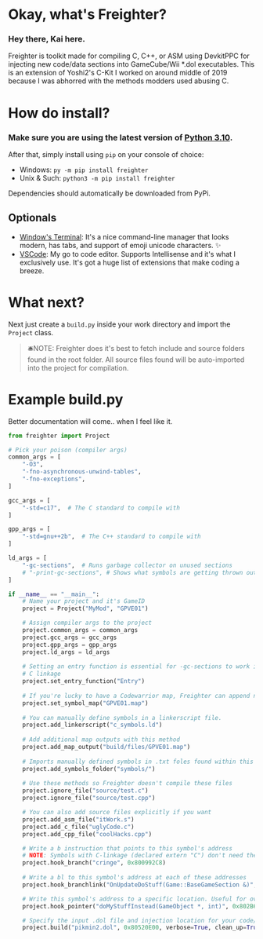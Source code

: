 # Okay, what's Freighter?
### Hey there, Kai here.
Freighter is toolkit made for compiling C, C++, or ASM using DevkitPPC for injecting new code/data sections into GameCube/Wii \*.dol executables. This is an extension of Yoshi2's C-Kit I worked on around middle of 2019 because I was abhorred with the methods modders used abusing C.

# How do install?
### Make sure you are using the latest version of [Python 3.10](https://www.python.org/downloads/).

After that, simply install using `pip` on your console of choice:
* Windows: `py -m pip install freighter`
* Unix & Such: `python3 -m pip install freighter`

Dependencies should automatically be downloaded from PyPi.
## Optionals
* [Window's Terminal](https://github.com/microsoft/terminal): It's a nice command-line manager that looks modern, has tabs, and support of emoji unicode characters. ✨ 
* [VSCode](https://code.visualstudio.com/): My go to code editor. Supports Intellisense and it's what I exclusively use. It's got a huge list of extensions that make coding a breeze.

# What next?
Next just create a `build.py` inside your work directory and import the `Project` class. 

>🛎️NOTE:  Freighter does it's best to fetch include and source folders found in the root folder. All source files found will be auto-imported into the project for compilation.

# Example build.py 
Better documentation will come.. when I feel like it.
```py
from freighter import Project

# Pick your poison (compiler args)
common_args = [
    "-O3",
    "-fno-asynchronous-unwind-tables",
    "-fno-exceptions",
]

gcc_args = [
    "-std=c17",  # The C standard to compile with
]

gpp_args = [
    "-std=gnu++2b",  # The C++ standard to compile with
]

ld_args = [
    "-gc-sections",  # Runs garbage collector on unused sections
    # "-print-gc-sections", # Shows what symbols are getting thrown out
]

if __name__ == "__main__":
    # Name your project and it's GameID
    project = Project("MyMod", "GPVE01") 

    # Assign compiler args to the project
    project.common_args = common_args
    project.gcc_args = gcc_args
    project.gpp_args = gpp_args
    project.ld_args = ld_args
    
    # Setting an entry function is essential for -gc-sections to work it's magic. Make sure this function has 
    # C linkage
    project.set_entry_function("Entry")
    
    # If you're lucky to have a Codewarrior map, Freighter can append new symbols for debugging in Dolphin
    project.set_symbol_map("GPVE01.map") 
    
    # You can manually define symbols in a linkerscript file.
    project.add_linkerscript("c_symbols.ld")
    
    # Add additional map outputs with this method
    project.add_map_output("build/files/GPVE01.map")
    
    # Imports manually defined symbols in .txt foles found within this folder  
    project.add_symbols_folder("symbols/")
    
    # Use these methods so Freighter doesn't compile these files
    project.ignore_file("source/test.c")
    project.ignore_file("source/test.cpp")

    # You can also add source files explicitly if you want
    project.add_asm_file("itWork.s")
    project.add_c_file("uglyCode.c")
    project.add_cpp_file("coolHacks.cpp")

    # Write a b instruction that points to this symbol's address
    # NOTE: Symbols with C-linkage (declared extern "C") don't need their parameters within ()
    project.hook_branch("cringe", 0x800992C8)
    
    # Write a bl to this symbol's address at each of these addresses
    project.hook_branchlink("OnUpdateDoStuff(Game::BaseGameSection &)", 0x80102040, 0x8036D7E8, 0x80387F74)

    # Write this symbol's address to a specific location. Useful for overriding vtable pointers. 
    project.hook_pointer("doMyStuffInstead(GameObject *, int)", 0x802B6708)

    # Specify the input .dol file and injection location for your code/data
    project.build("pikmin2.dol", 0x80520E00, verbose=True, clean_up=True)
```
